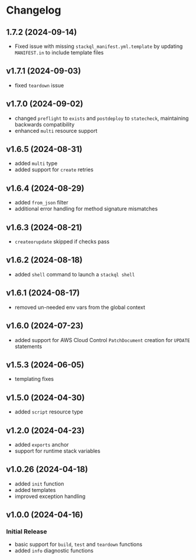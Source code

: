 # Changelog

## 1.7.2 (2024-09-14)

- Fixed issue with missing `stackql_manifest.yml.template` by updating `MANIFEST.in` to include template files

## v1.7.1 (2024-09-03)

- fixed `teardown` issue

## v1.7.0 (2024-09-02)

- changed `preflight` to `exists` and `postdeploy` to `statecheck`, maintaining backwards compatibility
- enhanced `multi` resource support

## v1.6.5 (2024-08-31)

- added `multi` type
- added support for `create` retries

## v1.6.4 (2024-08-29)

- added `from_json` filter
- additional error handling for method signature mismatches

## v1.6.3 (2024-08-21)

- `createorupdate` skipped if checks pass

## v1.6.2 (2024-08-18)

- added `shell` command to launch a `stackql shell`

## v1.6.1 (2024-08-17)

- removed un-needed env vars from the global context

## v1.6.0 (2024-07-23)

- added support for AWS Cloud Control `PatchDocument` creation for `UPDATE` statements

## v1.5.3 (2024-06-05)

- templating fixes

## v1.5.0 (2024-04-30)

- added `script` resource type

## v1.2.0 (2024-04-23)

- added `exports` anchor
- support for runtime stack variables

## v1.0.26 (2024-04-18)

- added `init` function
- added templates
- improved exception handling

## v1.0.0 (2024-04-16)

### Initial Release

- basic support for `build`, `test` and `teardown` functions
- added `info` diagnostic functions

